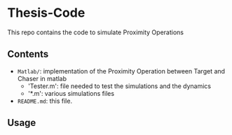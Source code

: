 # Thesis-Code
This repo contains the code to simulate Proximity Operations

## Contents
- `Matlab/`: implementation of the Proximity Operation between Target and Chaser in matlab 
  - 'Tester.m': file needed to test the simulations and the dynamics 
  - '\*.m': various simulations files
- `README.md`: this file.
## Usage
